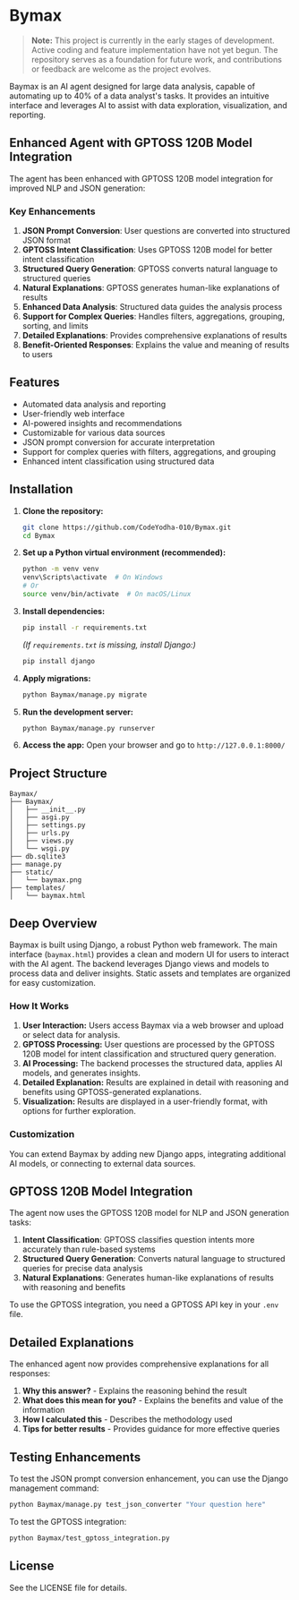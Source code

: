 
# Bymax

> **Note:** This project is currently in the early stages of development. Active coding and feature implementation have not yet begun. The repository serves as a foundation for future work, and contributions or feedback are welcome as the project evolves.

Baymax is an AI agent designed for large data analysis, capable of automating up to 40% of a data analyst's tasks. It provides an intuitive interface and leverages AI to assist with data exploration, visualization, and reporting.

## Enhanced Agent with GPTOSS 120B Model Integration

The agent has been enhanced with GPTOSS 120B model integration for improved NLP and JSON generation:

### Key Enhancements

1. **JSON Prompt Conversion**: User questions are converted into structured JSON format
2. **GPTOSS Intent Classification**: Uses GPTOSS 120B model for better intent classification
3. **Structured Query Generation**: GPTOSS converts natural language to structured queries
4. **Natural Explanations**: GPTOSS generates human-like explanations of results
5. **Enhanced Data Analysis**: Structured data guides the analysis process
6. **Support for Complex Queries**: Handles filters, aggregations, grouping, sorting, and limits
7. **Detailed Explanations**: Provides comprehensive explanations of results
8. **Benefit-Oriented Responses**: Explains the value and meaning of results to users

## Features
- Automated data analysis and reporting
- User-friendly web interface
- AI-powered insights and recommendations
- Customizable for various data sources
- JSON prompt conversion for accurate interpretation
- Support for complex queries with filters, aggregations, and grouping
- Enhanced intent classification using structured data

## Installation

1. **Clone the repository:**
   ```sh
   git clone https://github.com/CodeYodha-010/Bymax.git
   cd Bymax
   ```

2. **Set up a Python virtual environment (recommended):**
   ```sh
   python -m venv venv
   venv\Scripts\activate  # On Windows
   # Or
   source venv/bin/activate  # On macOS/Linux
   ```

3. **Install dependencies:**
   ```sh
   pip install -r requirements.txt
   ```
   *(If `requirements.txt` is missing, install Django:)*
   ```sh
   pip install django
   ```

4. **Apply migrations:**
   ```sh
   python Baymax/manage.py migrate
   ```

5. **Run the development server:**
   ```sh
   python Baymax/manage.py runserver
   ```

6. **Access the app:**
   Open your browser and go to `http://127.0.0.1:8000/`

## Project Structure

```
Baymax/
├── Baymax/
│   ├── __init__.py
│   ├── asgi.py
│   ├── settings.py
│   ├── urls.py
│   ├── views.py
│   └── wsgi.py
├── db.sqlite3
├── manage.py
├── static/
│   └── baymax.png
├── templates/
│   └── baymax.html
```

## Deep Overview

Baymax is built using Django, a robust Python web framework. The main interface (`baymax.html`) provides a clean and modern UI for users to interact with the AI agent. The backend leverages Django views and models to process data and deliver insights. Static assets and templates are organized for easy customization.

### How It Works
1. **User Interaction:** Users access Baymax via a web browser and upload or select data for analysis.
2. **GPTOSS Processing:** User questions are processed by the GPTOSS 120B model for intent classification and structured query generation.
3. **AI Processing:** The backend processes the structured data, applies AI models, and generates insights.
4. **Detailed Explanation:** Results are explained in detail with reasoning and benefits using GPTOSS-generated explanations.
5. **Visualization:** Results are displayed in a user-friendly format, with options for further exploration.

### Customization
You can extend Baymax by adding new Django apps, integrating additional AI models, or connecting to external data sources.

## GPTOSS 120B Model Integration

The agent now uses the GPTOSS 120B model for NLP and JSON generation tasks:

1. **Intent Classification**: GPTOSS classifies question intents more accurately than rule-based systems
2. **Structured Query Generation**: Converts natural language to structured queries for precise data analysis
3. **Natural Explanations**: Generates human-like explanations of results with reasoning and benefits

To use the GPTOSS integration, you need a GPTOSS API key in your `.env` file.

## Detailed Explanations

The enhanced agent now provides comprehensive explanations for all responses:

1. **Why this answer?** - Explains the reasoning behind the result
2. **What does this mean for you?** - Explains the benefits and value of the information
3. **How I calculated this** - Describes the methodology used
4. **Tips for better results** - Provides guidance for more effective queries

## Testing Enhancements

To test the JSON prompt conversion enhancement, you can use the Django management command:

```sh
python Baymax/manage.py test_json_converter "Your question here"
```

To test the GPTOSS integration:

```sh
python Baymax/test_gptoss_integration.py
```

## License
See the LICENSE file for details.
